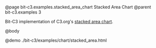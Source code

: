 @page bit-c3.examples.stacked_area_chart Stacked Area Chart
@parent bit-c3.examples 3

Bit-C3 implementation of C3.org's [stacked area chart](http://c3js.org/samples/chart_area_stacked.html).

@body

@demo ./bit-c3/examples/chart/stacked_area.html